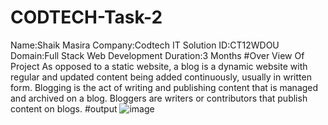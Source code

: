 # CODTECH-Task-2
Name:Shaik Masira 
Company:Codtech IT Solution
ID:CT12WDOU 
Domain:Full Stack Web Development 
Duration:3 Months 
#Over View Of Project 
As opposed to a static website, a blog is a dynamic website with regular and updated content being added continuously, usually in written form. Blogging is the act of writing and publishing content that is managed and archived on a blog. Bloggers are writers or contributors that publish content on blogs.
#output
![image](https://github.com/user-attachments/assets/5522595d-72f2-4fde-8c1d-3dcc5ed8a2ae)
